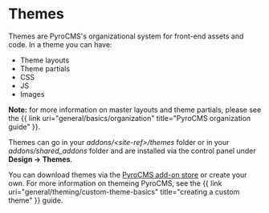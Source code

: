 # Themes

Themes are PyroCMS's organizational system for front-end assets and code. In a theme you can have:

* Theme layouts
* Theme partials
* CSS
* JS
* Images

<div class="tip"><strong>Note:</strong> for more information on master layouts and theme partials, please see the {{ link uri="general/basics/organization" title="PyroCMS organization guide" }}.</div>

Themes can go in your _addons/&lt;site-ref&gt;/themes_ folder or in your _addons/shared\_addons_ folder and are installed via the control panel under **Design &rarr; Themes**.

You can download themes via the [PyroCMS add-on store](http://www.pyrocms.com/store) or create your own. For more information on themeing PyroCMS, see the {{ link uri="general/theming/custom-theme-basics" title="creating a custom theme" }} guide.
